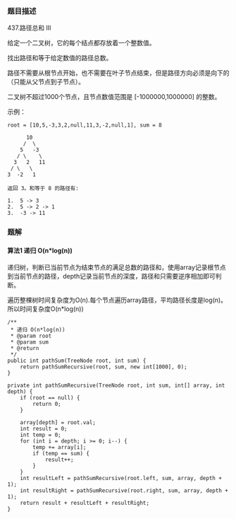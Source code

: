 ### 题目描述
437.路径总和 III

给定一个二叉树，它的每个结点都存放着一个整数值。

找出路径和等于给定数值的路径总数。

路径不需要从根节点开始，也不需要在叶子节点结束，但是路径方向必须是向下的（只能从父节点到子节点）。

二叉树不超过1000个节点，且节点数值范围是 [-1000000,1000000] 的整数。

示例：
```
root = [10,5,-3,3,2,null,11,3,-2,null,1], sum = 8

      10
     /  \
    5   -3
   / \    \
  3   2   11
 / \   \
3  -2   1

返回 3。和等于 8 的路径有:

1.  5 -> 3
2.  5 -> 2 -> 1
3.  -3 -> 11
```

### 题解

#### 算法1 递归 O(n*log(n))

递归树，判断已当前节点为结束节点的满足总数的路径和，使用array记录根节点到当前节点的路径，depth记录当前节点的深度，路径和只需要逆序相加即可判断。

遍历整棵树时间复杂度为O(n).每个节点遍历array路径，平均路径长度是log(n)。所以时间复杂度O(n*log(n))


```$java
/**
 * 递归 O(n*log(n))
 * @param root
 * @param sum
 * @return
 */
public int pathSum(TreeNode root, int sum) {
    return pathSumRecursive(root, sum, new int[1000], 0);
}

private int pathSumRecursive(TreeNode root, int sum, int[] array, int depth) {
    if (root == null) {
        return 0;
    }

    array[depth] = root.val;
    int result = 0;
    int temp = 0;
    for (int i = depth; i >= 0; i--) {
        temp += array[i];
        if (temp == sum) {
            result++;
        }
    }
    int resultLeft = pathSumRecursive(root.left, sum, array, depth + 1);
    int resultRight = pathSumRecursive(root.right, sum, array, depth + 1);
    return result + resultLeft + resultRight;
}
```